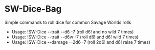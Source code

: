 # SW-Dice-Bag
Simple commands to roll dice for common Savage Worlds rolls 

* Usage: !SW-Dice --trait --d6 -7  (roll d6! and no wild 7 times)
* Usage: !SW-Dice --trait --d6w -7  (roll d6! and d6! wild 7 times)
* Usage: !SW-Dice --damage --2d6 -7  (roll 2d6! and d6! raise 7 times)
